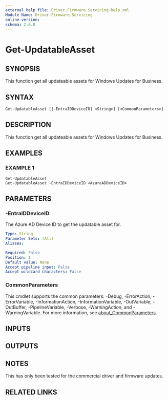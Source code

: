 ```yaml
---
external help file: Driver.Firmware.Servicing-help.xml
Module Name: Driver.Firmware.Servicing
online version:
schema: 2.0.0
---
```


# Get-UpdatableAsset

## SYNOPSIS
This function get all updateable assets for Windows Updates for Business.

## SYNTAX

```
Get-UpdatableAsset [[-EntraIDDeviceID] <String>] [<CommonParameters>]
```

## DESCRIPTION
This function get all updateable assets for Windows Updates for Business.

## EXAMPLES

### EXAMPLE 1
```
Get-UpdatableAsset
Get-UpdatableAsset -EntraIDDeviceID <AzureADDeviceID>
```

## PARAMETERS

### -EntraIDDeviceID
The Azure AD Device ID to get the updatable asset for.

```yaml
Type: String
Parameter Sets: (All)
Aliases:

Required: False
Position: 1
Default value: None
Accept pipeline input: False
Accept wildcard characters: False
```

### CommonParameters
This cmdlet supports the common parameters: -Debug, -ErrorAction, -ErrorVariable, -InformationAction, -InformationVariable, -OutVariable, -OutBuffer, -PipelineVariable, -Verbose, -WarningAction, and -WarningVariable. For more information, see [about_CommonParameters](http://go.microsoft.com/fwlink/?LinkID=113216).

## INPUTS

## OUTPUTS

## NOTES
This has only been tested for the commercial driver and firmware updates.

## RELATED LINKS

